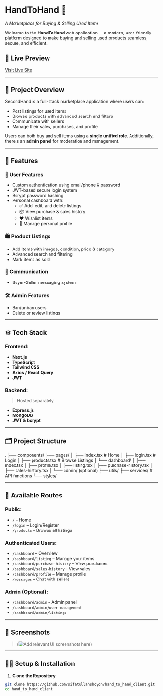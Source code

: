# HandToHand 🛒

_A Marketplace for Buying & Selling Used Items_

Welcome to the **HandToHand** web application — a modern, user-friendly platform designed to make buying and selling used products seamless, secure, and efficient.

## 🔗 Live Preview

[Visit Live Site](https://hand-to-hand-frontend.vercel.app/)

---

## 📌 Project Overview

SecondHand is a full-stack marketplace application where users can:

- Post listings for used items
- Browse products with advanced search and filters
- Communicate with sellers
- Manage their sales, purchases, and profile

Users can both buy and sell items using a **single unified role**. Additionally, there's an **admin panel** for moderation and management.

---

## 🚀 Features

### 👤 User Features

- Custom authentication using email/phone & password
- JWT-based secure login system
- Bcrypt password hashing
- Personal dashboard with:
  - ✅ Add, edit, and delete listings
  - 📦 View purchase & sales history
  - ❤️ Wishlist items
  - 🧾 Manage personal profile

### 🛍️ Product Listings

- Add items with images, condition, price & category
- Advanced search and filtering
- Mark items as sold

### 📩 Communication

- Buyer-Seller messaging system

### 🛠️ Admin Features

- Ban/unban users
- Delete or review listings

---

## ⚙️ Tech Stack

### Frontend:

- **Next.js**
- **TypeScript**
- **Tailwind CSS**
- **Axios / React Query**
- **JWT**

### Backend:

> Hosted separately

- **Express.js**
- **MongoDB**
- **JWT & bcrypt**

---

## 🗂️ Project Structure

. ├── components/ ├── pages/ │ ├── index.tsx # Home │ ├── login.tsx # Login │ ├── products.tsx # Browse Listings │ └── dashboard/ │ ├── index.tsx │ ├── profile.tsx │ ├── listing.tsx │ ├── purchase-history.tsx │ ├── sales-history.tsx │ └── admin/ (optional) ├── utils/ ├── services/ # API functions └── styles/

---

## 🧪 Available Routes

### Public:

- `/` – Home
- `/login` – Login/Register
- `/products` – Browse all listings

### Authenticated Users:

- `/dashboard` – Overview
- `/dashboard/listing` – Manage your items
- `/dashboard/purchase-history` – View purchases
- `/dashboard/sales-history` – View sales
- `/dashboard/profile` – Manage profile
- `/messages` – Chat with sellers

### Admin (Optional):

- `/dashboard/admin` – Admin panel
- `/dashboard/admin/user-management`
- `/dashboard/admin/listings`

---

## 📸 Screenshots

> (![Add relevant UI screenshots here](https://i.ibb.co.com/395HCQ8V/hand-to-hand-frontend-vercel-app-1.png))

---

## 🧑‍💻 Setup & Installation

1. **Clone the Repository**

```bash
git clone https://github.com/sifatullahshoyon/hand_to_hand_client.git
cd hand_to_hand_client
```
